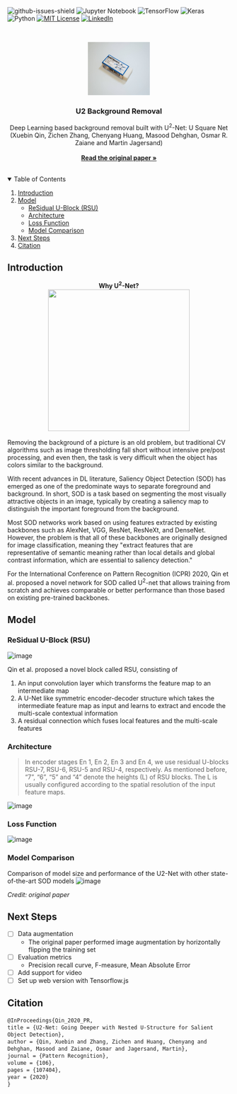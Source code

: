 ![github-issues-shield]
![Jupyter Notebook](https://img.shields.io/badge/jupyter-%23FA0F00.svg?style=for-the-badge&logo=jupyter&logoColor=white)
![TensorFlow](https://img.shields.io/badge/TensorFlow-%23FF6F00.svg?style=for-the-badge&logo=TensorFlow&logoColor=white)
![Keras](https://img.shields.io/badge/Keras-%23D00000.svg?style=for-the-badge&logo=Keras&logoColor=white)
![Python](https://img.shields.io/badge/python-%2314354C.svg?style=for-the-badge&logo=python&logoColor=white)
[![MIT License][license-shield]][license-url]
[![LinkedIn][linkedin-shield]][linkedin-url]

<!-- PROJECT LOGO -->
<br />
<p align="center">
  <a href="https://github.com/Skyline-9/U2-Background-Removal">
    <img src="https://raw.githubusercontent.com/Skyline-9/U2-Background-Removal/main/logo.jpeg" alt="Logo" width="140" height="120" >
  </a>

  <h3 align="center">U2 Background Removal</h3>

  <p align="center">
    Deep Learning based background removal built with U<sup>2</sup>-Net: U Square Net (Xuebin Qin, Zichen Zhang, Chenyang Huang, Masood Dehghan, Osmar R. Zaiane and Martin Jagersand)
    <br />
    <br />
    <a href="https://arxiv.org/pdf/2005.09007.pdf"><strong>Read the original paper »</strong></a>
    <br />
    <br />
  </p>
</p>

<!-- TABLE OF CONTENTS -->
<details open="open">
  <summary>Table of Contents</summary>
  <ol>
    <li>
      <a href="#introduction">Introduction</a>
    </li>
    <li>
      <a href="#model">Model</a>
      <ul>
        <li><a href="#residual-u-block-rsu">ReSidual U-Block (RSU)</a></li>
        <li><a href="#architecture">Architecture</a></li>
        <li><a href="#loss-function">Loss Function</a></li>
        <li><a href="#model-comparison">Model Comparison</a></li>
      </ul>
    </li>
    <li><a href="#next-steps">Next Steps</a></li>
    <li><a href="#citation">Citation</a></li>
  </ol>
</details>

<!-- INTRODUCTION -->
## Introduction

<p align="center">
  <strong align="center">Why U<sup>2</sup>-Net?</strong>
  <br>
  <img width="320" height="320" src="https://github.com/xuebinqin/U-2-Net/raw/master/figures/U2Net_Logo.png">
</p>
  
Removing the background of a picture is an old problem, but traditional CV algorithms such as image thresholding fall short without intensive pre/post processing, and even then, the task is very difficult when the object has colors similar to the background.

With recent advances in DL literature, Saliency Object Detection (SOD) has emerged as one of the predominate ways to separate foreground and background. In short, SOD is a task based on segmenting the most visually attractive objects in an image, typically by creating a saliency map to distinguish the important foreground from the background.

Most SOD networks work based on using features extracted by existing backbones such as AlexNet, VGG, ResNet, ResNeXt, and DenseNet. However, the problem is that all of these backbones are originally designed for image classification, meaning they "extract features that are representative of semantic meaning rather than local details and global contrast information, which are essential to saliency detection."

For the International Conference on Pattern Recognition (ICPR) 2020, Qin et al. proposed a novel network for SOD called U<sup>2</sup>-net that allows training from scratch and achieves comparable or better performance than those based on existing pre-trained backbones.

<!-- Model -->
## Model
### ReSidual U-Block (RSU)
![image](https://user-images.githubusercontent.com/51864049/126052859-05629f44-4dc9-493c-8ec2-5655b67b6fb0.png)

Qin et al. proposed a novel block called RSU, consisting of
1. An input convolution layer which transforms the feature map to an intermediate map
2. A U-Net like symmetric encoder-decoder structure which takes the intermediate feature map as input and learns to extract and encode the multi-scale
contextual information
3. A residual connection which fuses local features and the multi-scale features

### Architecture

> In encoder stages En 1, En 2, En 3 and En 4, we use residual U-blocks RSU-7, RSU-6, RSU-5 and RSU-4, respectively. As mentioned before, “7”, “6”, “5” and “4” denote the heights (L) of RSU blocks. The L is usually configured according to the spatial resolution of the input feature maps.

![image](https://user-images.githubusercontent.com/51864049/126053026-14062cc9-3e8d-4b78-b16a-69156b249931.png)

### Loss Function
![image](https://user-images.githubusercontent.com/51864049/126053116-92e5ff09-225b-4c77-ad1c-ebe05f0d3192.png)

### Model Comparison
Comparison of model size and performance of the U2-Net with other state-of-the-art SOD models
![image](https://user-images.githubusercontent.com/51864049/128290813-aaf7faf2-a248-45d7-a1cd-17bee73d0a33.png)

_Credit: original paper_

<!-- Future Plans -->
## Next Steps
- [ ] Data augmentation
  - The original paper performed image augmentation by horizontally flipping the training set
- [ ] Evaluation metrics
  - Precision recall curve, F-measure, Mean Absolute Error
- [ ] Add support for video
- [ ] Set up web version with Tensorflow.js

<!-- Citation -->
## Citation
```
@InProceedings{Qin_2020_PR,
title = {U2-Net: Going Deeper with Nested U-Structure for Salient Object Detection},
author = {Qin, Xuebin and Zhang, Zichen and Huang, Chenyang and Dehghan, Masood and Zaiane, Osmar and Jagersand, Martin},
journal = {Pattern Recognition},
volume = {106},
pages = {107404},
year = {2020}
}
```

<!-- MARKDOWN LINKS & IMAGES -->
[github-issues-shield]: https://img.shields.io/github/issues/skyline-9/u2-background-removal?style=for-the-badge
[top-language-shield]: https://img.shields.io/github/languages/top/skyline-9/u2-background-removal?color=orange&style=for-the-badge
[license-shield]: https://img.shields.io/github/license/Skyline-9/U2-Background-Removal?style=for-the-badge
[license-url]: https://github.com/Skyline-9/U2-Background-Removal/blob/main/LICENSE
[linkedin-shield]: https://img.shields.io/badge/LinkedIn-blue?style=for-the-badge&logo=linkedin&labelColor=blue
[linkedin-url]: https://www.linkedin.com/in/richardluorl
